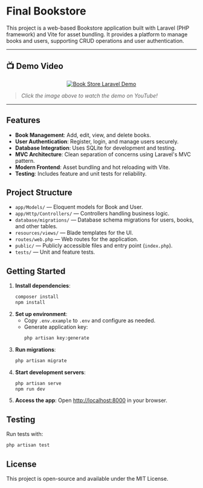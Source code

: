 # Final Bookstore

This project is a web-based Bookstore application built with Laravel (PHP framework) and Vite for asset bundling. It provides a platform to manage books and users, supporting CRUD operations and user authentication.

---

## 📺 Demo Video

<div align="center">
  
[![Book Store Laravel Demo](ss_link)](youtube_link)

</div>

> _Click the image above to watch the demo on YouTube!_


---

## Features

- **Book Management**: Add, edit, view, and delete books.
- **User Authentication**: Register, login, and manage users securely.
- **Database Integration**: Uses SQLite for development and testing.
- **MVC Architecture**: Clean separation of concerns using Laravel's MVC pattern.
- **Modern Frontend**: Asset bundling and hot reloading with Vite.
- **Testing**: Includes feature and unit tests for reliability.

## Project Structure

- `app/Models/` — Eloquent models for Book and User.
- `app/Http/Controllers/` — Controllers handling business logic.
- `database/migrations/` — Database schema migrations for users, books, and other tables.
- `resources/views/` — Blade templates for the UI.
- `routes/web.php` — Web routes for the application.
- `public/` — Publicly accessible files and entry point (`index.php`).
- `tests/` — Unit and feature tests.

## Getting Started

1. **Install dependencies**:
   ```sh
   composer install
   npm install
   ```
2. **Set up environment**:
   - Copy `.env.example` to `.env` and configure as needed.
   - Generate application key:
     ```sh
     php artisan key:generate
     ```
3. **Run migrations**:
   ```sh
   php artisan migrate
   ```
4. **Start development servers**:
   ```sh
   php artisan serve
   npm run dev
   ```
5. **Access the app**: Open [http://localhost:8000](http://localhost:8000) in your browser.

## Testing

Run tests with:
```sh
php artisan test
```

## License

This project is open-source and available under the MIT License.
